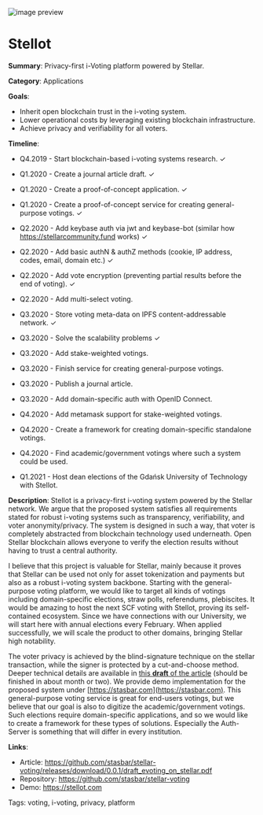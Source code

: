 ![image preview](https://raw.githubusercontent.com/stasbar/stellar-voting/master/img/stellot-scf.png)

# Stellot

**Summary**: Privacy-first i-Voting platform powered by Stellar.

**Category**: Applications

**Goals**:
- Inherit open blockchain trust in the i-voting system.
- Lower operational costs by leveraging existing blockchain infrastructure.
- Achieve privacy and verifiability for all voters.

**Timeline**:
- Q4.2019 - Start blockchain-based i-voting systems research. ✓

- Q1.2020 - Create a journal article draft. ✓
- Q1.2020 - Create a proof-of-concept application. ✓
- Q1.2020 - Create a proof-of-concept service for creating general-purpose votings. ✓

- Q2.2020 - Add keybase auth via jwt and keybase-bot (similar how https://stellarcommunity.fund works) ✓
- Q2.2020 - Add basic authN & authZ methods (cookie, IP address, codes, email, domain etc.) ✓
- Q2.2020 - Add vote encryption (preventing partial results before the end of voting). ✓
- Q2.2020 - Add multi-select voting.

- Q3.2020 - Store voting meta-data on IPFS content-addressable network. ✓
- Q3.2020 - Solve the scalability problems ✓
- Q3.2020 - Add stake-weighted votings.
- Q3.2020 - Finish service for creating general-purpose votings.
- Q3.2020 - Publish a journal article.
- Q3.2020 - Add domain-specific auth with OpenID Connect.

- Q4.2020 - Add metamask support for stake-weighted votings.
- Q4.2020 - Create a framework for creating domain-specific standalone votings.
- Q4.2020 - Find academic/government votings where such a system could be used.

- Q1.2021 - Host dean elections of the Gdańsk University of Technology with Stellot.


**Description**: Stellot is a privacy-first i-voting system powered by the Stellar network. We argue that the proposed system satisfies all requirements stated for robust i-voting systems such as transparency, verifiability, and voter anonymity/privacy. The system is designed in such a way, that voter is completely abstracted from blockchain technology used underneath. Open Stellar blockchain allows everyone to verify the election results without having to trust a central authority.

I believe that this project is valuable for Stellar, mainly because it proves that Stellar can be used not only for asset tokenization and payments but also as a robust i-voting system backbone.
Starting with the general-purpose voting platform, we would like to target all kinds of votings including domain-specific elections, straw polls, referendums, plebiscites. It would be amazing to host the next SCF voting with Stellot, proving its self-contained ecosystem. Since we have connections with our University, we will start here with annual elections every February. When applied successfully, we will scale the product to other domains, bringing Stellar high notability.

The voter privacy is achieved by the blind-signature technique on the stellar transaction, while the signer is protected by a cut-and-choose method.  Deeper technical details are available in [this **draft** of the article](https://github.com/stasbar/stellar-voting/releases/download/0.0.1/draft_evoting_on_stellar.pdf) (should be finished in about month or two). We provide demo implementation for the proposed system under [https://stasbar.com](https://stasbar.com). This general-purpose voting service is great for end-users votings, but we believe that our goal is also to digitize the academic/government votings. Such elections require domain-specific applications, and so we would like to create a framework for these types of solutions. Especially the Auth-Server is something that will differ in every institution.

**Links**:
- Article: https://github.com/stasbar/stellar-voting/releases/download/0.0.1/draft_evoting_on_stellar.pdf
- Repository: https://github.com/stasbar/stellar-voting
- Demo: https://stellot.com

Tags: voting, i-voting, privacy, platform
